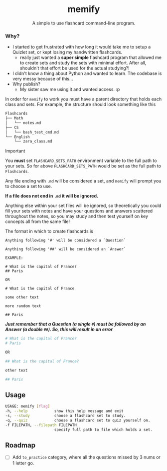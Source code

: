 <div align="center">

# memify

A simple to use flashcard command-line program.

</div>

### Why?

- I started to get frustrated with how long it would take me to setup a Quizlet set, or kept losing my handwritten flashcards.
  - really just wanted a **super simple** flashcard program that allowed me to create sets and study the sets with minimal effort. After all, shouldn't that effort be used for the actual studying?!
- I didn't know a thing about Python and wanted to learn. The codebase is very messy because of this...
- Why publish?
  - My sister saw me using it and wanted access. :p

In order for `memify` to work you must have a parent directory that holds each class and sets. For example, the structure should look something like this

```bash
Flashcards
├── Math
│   └── notes.md
├── CS
│   └── bash_test_cmd.md
└── English
    └── zara_class.md
```

>[!IMPORTANT]
> You **must** set `FLASHCARD_SETS_PATH` environment variable to the full path to your sets.
> So for above `FLASHCARD_SETS_PATH` would be set as the full path to `Flashcards`.

Any file ending with `.md` will be considered a set, and `memify` will prompt you to choose a set to use. 

**If a file does not end in `.md` it will be ignored.**

Anything else within your set files will be ignored, so theoretically you could fill your sets with notes and have your questions and answers scattered throughout the notes, so you may study and then test yourself on key concepts all from the same file!

The format in which to create flashcards is

```
Anything following '#' will be considered a `Question`

Anything following '##' will be considered an `Answer`

EXAMPLE:

# What is the capital of France?
## Paris

OR

# What is the capital of France

some other text

more random text

## Paris
```

***Just remember that a Question (a single `#`) must be followed by an Answer (a double `##`). So, this will result in an error***

```bash
# What is the capital of France?
# Paris

OR

## What is the capital of France?

other text

## Paris
```

## Usage

```bash
USAGE: memify [flag]
-h, --help            show this help message and exit
-s, --study           choose a flashcard set to study.
-q, --quiz            choose a flashcard set to quiz yourself on.
-f FILEPATH, --filepath FILEPATH
                      specify full path to file which holds a set.
```

## Roadmap

- [ ] Add `to_practice` category, where all the questions missed by 3 nums or 1 letter go.
